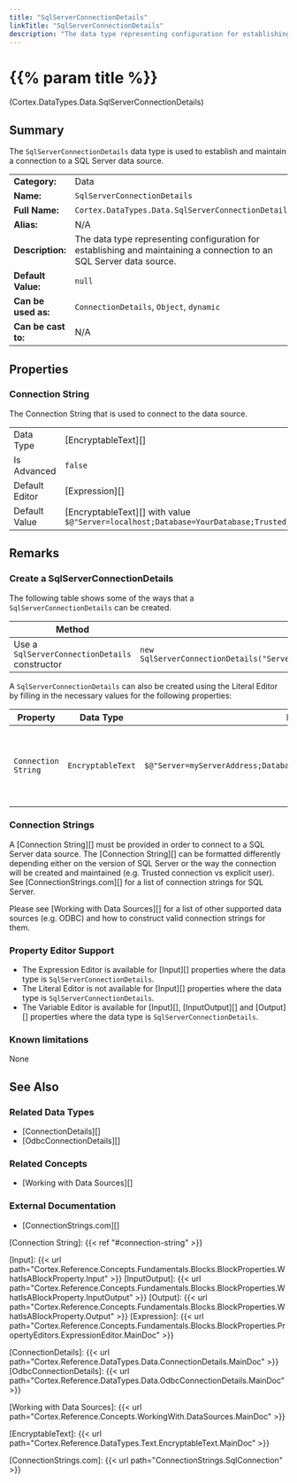 ```yaml
---
title: "SqlServerConnectionDetails"
linkTitle: "SqlServerConnectionDetails"
description: "The data type representing configuration for establishing and maintaining a connection to an SQL Server data source."
---
```


# {{% param title %}}

<p class="namespace">(Cortex.DataTypes.Data.SqlServerConnectionDetails)</p>

## Summary

The `SqlServerConnectionDetails` data type is used to establish and maintain a connection to a SQL Server data source.

| | |
|-|-|
| **Category:**          | Data |
| **Name:**              | `SqlServerConnectionDetails` |
| **Full Name:**         | `Cortex.DataTypes.Data.SqlServerConnectionDetails` |
| **Alias:**             | N/A |
| **Description:**       | The data type representing configuration for establishing and maintaining a connection to an SQL Server data source. |
| **Default Value:**     | `null` |
| **Can be used as:**    | `ConnectionDetails`, `Object`, `dynamic` |
| **Can be cast to:**    | N/A |

## Properties

### Connection String

The Connection String that is used to connect to the data source.

| | |
|--------------------|---------------------------|
| Data Type | [EncryptableText][] |
| Is Advanced | `false` |
| Default Editor | [Expression][] |
| Default Value | [EncryptableText][] with value `$@"Server=localhost;Database=YourDatabase;Trusted_Connection=true;"` |

## Remarks

### Create a SqlServerConnectionDetails

The following table shows some of the ways that a `SqlServerConnectionDetails` can be created.

| Method | Example | Result | Editor&nbsp;Support | Notes |
|-|-|-|-|-|
| Use a `SqlServerConnectionDetails` constructor | `new SqlServerConnectionDetails("Server=myServerAddress;Database=myDataBase;Trusted_Connection=True;")` | `{"ConnectionString": "Server=myServerAddress;Database=myDataBase;Trusted_Connection=True;"}` | Expression |  |

A `SqlServerConnectionDetails` can also be created using the Literal Editor by filling in the necessary values for the following properties:

| Property | Data Type | Example | Notes |
|-|-|-|-|
| `Connection String`| `EncryptableText`| `$@"Server=myServerAddress;Database=myDataBase;Trusted_Connection=True;"` | The Connection String that is used to connect to the data source. |

### Connection Strings

A [Connection String][] must be provided in order to connect to a SQL Server data source. The [Connection String][] can be formatted differently depending either on the version of SQL Server or the way the connection will be created and maintained (e.g. Trusted connection vs explicit user). See [ConnectionStrings.com][] for a list of connection strings for SQL Server.

Please see [Working with Data Sources][] for a list of other supported data sources (e.g. ODBC) and how to construct valid connection strings for them.

### Property Editor Support

* The Expression Editor is available for [Input][] properties where the data type is `SqlServerConnectionDetails`.
* The Literal Editor is not available for [Input][] properties where the data type is `SqlServerConnectionDetails`.
* The Variable Editor is available for [Input][], [InputOutput][] and [Output][] properties where the data type is `SqlServerConnectionDetails`.

### Known limitations

None

## See Also

### Related Data Types

* [ConnectionDetails][]
* [OdbcConnectionDetails][]

### Related Concepts

* [Working with Data Sources][]

### External Documentation

* [ConnectionStrings.com][]

[Connection String]: {{< ref "#connection-string" >}}

[Input]: {{< url path="Cortex.Reference.Concepts.Fundamentals.Blocks.BlockProperties.WhatIsABlockProperty.Input" >}}
[InputOutput]: {{< url path="Cortex.Reference.Concepts.Fundamentals.Blocks.BlockProperties.WhatIsABlockProperty.InputOutput" >}}
[Output]: {{< url path="Cortex.Reference.Concepts.Fundamentals.Blocks.BlockProperties.WhatIsABlockProperty.Output" >}}
[Expression]: {{< url path="Cortex.Reference.Concepts.Fundamentals.Blocks.BlockProperties.PropertyEditors.ExpressionEditor.MainDoc" >}}

[ConnectionDetails]: {{< url path="Cortex.Reference.DataTypes.Data.ConnectionDetails.MainDoc" >}}
[OdbcConnectionDetails]: {{< url path="Cortex.Reference.DataTypes.Data.OdbcConnectionDetails.MainDoc" >}}

[Working with Data Sources]: {{< url path="Cortex.Reference.Concepts.WorkingWith.DataSources.MainDoc" >}}

[EncryptableText]: {{< url path="Cortex.Reference.DataTypes.Text.EncryptableText.MainDoc" >}}

[ConnectionStrings.com]: {{< url path="ConnectionStrings.SqlConnection" >}}
